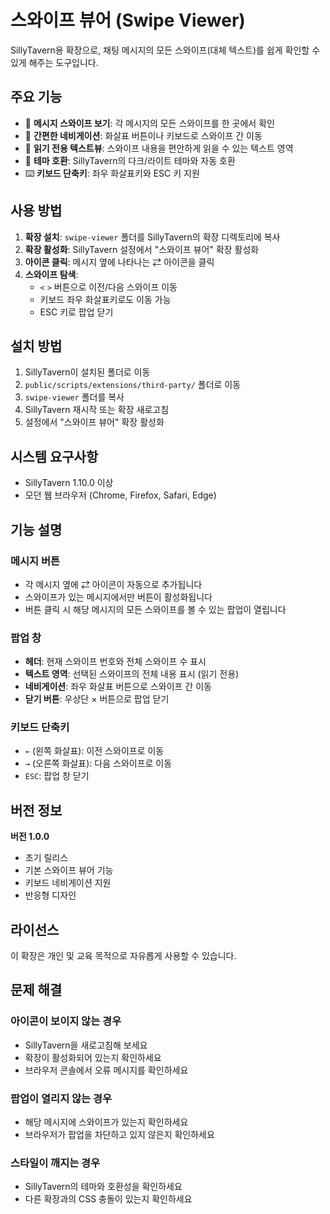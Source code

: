 # 스와이프 뷰어 (Swipe Viewer)

SillyTavern용 확장으로, 채팅 메시지의 모든 스와이프(대체 텍스트)를 쉽게 확인할 수 있게 해주는 도구입니다.

## 주요 기능

- 📄 **메시지 스와이프 보기**: 각 메시지의 모든 스와이프를 한 곳에서 확인
- 🔄 **간편한 네비게이션**: 화살표 버튼이나 키보드로 스와이프 간 이동
- 💬 **읽기 전용 텍스트뷰**: 스와이프 내용을 편안하게 읽을 수 있는 텍스트 영역
- 🎨 **테마 호환**: SillyTavern의 다크/라이트 테마와 자동 호환
- ⌨️ **키보드 단축키**: 좌우 화살표키와 ESC 키 지원

## 사용 방법

1. **확장 설치**: `swipe-viewer` 폴더를 SillyTavern의 확장 디렉토리에 복사
2. **확장 활성화**: SillyTavern 설정에서 "스와이프 뷰어" 확장 활성화
3. **아이콘 클릭**: 메시지 옆에 나타나는 ⇄ 아이콘을 클릭
4. **스와이프 탐색**: 
   - `<` `>` 버튼으로 이전/다음 스와이프 이동
   - 키보드 좌우 화살표키로도 이동 가능
   - ESC 키로 팝업 닫기

## 설치 방법

1. SillyTavern이 설치된 폴더로 이동
2. `public/scripts/extensions/third-party/` 폴더로 이동
3. `swipe-viewer` 폴더를 복사
4. SillyTavern 재시작 또는 확장 새로고침
5. 설정에서 "스와이프 뷰어" 확장 활성화

## 시스템 요구사항

- SillyTavern 1.10.0 이상
- 모던 웹 브라우저 (Chrome, Firefox, Safari, Edge)

## 기능 설명

### 메시지 버튼
- 각 메시지 옆에 ⇄ 아이콘이 자동으로 추가됩니다
- 스와이프가 있는 메시지에서만 버튼이 활성화됩니다
- 버튼 클릭 시 해당 메시지의 모든 스와이프를 볼 수 있는 팝업이 열립니다

### 팝업 창
- **헤더**: 현재 스와이프 번호와 전체 스와이프 수 표시
- **텍스트 영역**: 선택된 스와이프의 전체 내용 표시 (읽기 전용)
- **네비게이션**: 좌우 화살표 버튼으로 스와이프 간 이동
- **닫기 버튼**: 우상단 × 버튼으로 팝업 닫기

### 키보드 단축키
- `←` (왼쪽 화살표): 이전 스와이프로 이동
- `→` (오른쪽 화살표): 다음 스와이프로 이동  
- `ESC`: 팝업 창 닫기

## 버전 정보

**버전 1.0.0**
- 초기 릴리스
- 기본 스와이프 뷰어 기능
- 키보드 네비게이션 지원
- 반응형 디자인

## 라이선스

이 확장은 개인 및 교육 목적으로 자유롭게 사용할 수 있습니다.

## 문제 해결

### 아이콘이 보이지 않는 경우
- SillyTavern을 새로고침해 보세요
- 확장이 활성화되어 있는지 확인하세요
- 브라우저 콘솔에서 오류 메시지를 확인하세요

### 팝업이 열리지 않는 경우
- 해당 메시지에 스와이프가 있는지 확인하세요
- 브라우저가 팝업을 차단하고 있지 않은지 확인하세요

### 스타일이 깨지는 경우
- SillyTavern의 테마와 호환성을 확인하세요
- 다른 확장과의 CSS 충돌이 있는지 확인하세요